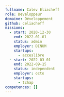 ```yaml
---
fullname: Calev Eliacheff
role: Developpeur
domaine: Développement
github: celiacheff
missions:
  - start: 2020-12-30
    end: 2022-01-01
    status: admin
    employer: DINUM
    startups:
      - acceslibre
  - start: 2022-03-01
    end: 2022-09-15
    status: independent
    employer: octo
    startups:
      - tchap
competences: []
---
```

